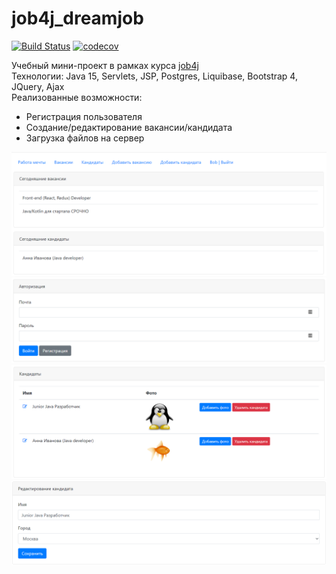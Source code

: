 # job4j_dreamjob

[![Build Status](https://app.travis-ci.com/dheaven92/job4j_dreamjob.svg?branch=master)](https://app.travis-ci.com/dheaven92/job4j_dreamjob)
[![codecov](https://codecov.io/gh/dheaven92/job4j_dreamjob/branch/master/graph/badge.svg?token=YHEF46S8X4)](https://codecov.io/gh/dheaven92/job4j_dreamjob)

Учебный мини-проект в рамках курса [job4j](https://job4j.ru/)  
Технологии: Java 15, Servlets, JSP, Postgres, Liquibase, Bootstrap 4, JQuery, Ajax  
Реализованные возможности:
- Регистрация пользователя
- Создание/редактирование вакансии/кандидата
- Загрузка файлов на сервер

![ScreenShot](images/homepage.png)
![ScreenShot](images/auth.png)
![ScreenShot](images/candidates.png)
![ScreenShot](images/editing.png)
